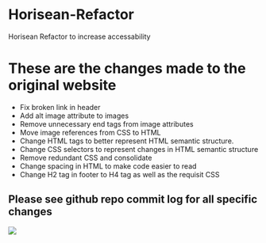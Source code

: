 # Horisean-Refactor
Horisean Refactor to increase accessability

<h1>These are the changes made to the original website</h1>

<ul>
    <li>Fix broken link in header</li>
    <li>Add alt image attribute to images</li>
    <li>Remove unnecessary end tags from image attributes</li>
    <li>Move image references from CSS to HTML</li>
    <li>Change HTML tags to better represent HTML semantic structure.</li>
    <li>Change CSS selectors to represent changes in HTML semantic structure</li>
    <li>Remove redundant CSS and consolidate</li>
    <li>Change spacing in HTML to make code easier to read</li> 
    <li>Change H2 tag in footer to H4 tag as well as the requisit CSS</li>
</ul>

<h2>Please see github repo commit log for all specific changes</h2>
<img src="./assets/images/Fullpage.png">
